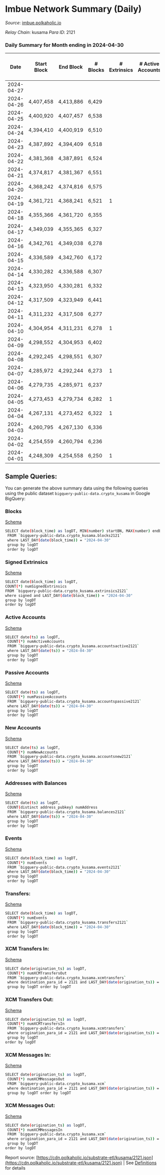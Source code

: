 # Imbue Network Summary (Daily)

_Source_: [imbue.polkaholic.io](https://imbue.polkaholic.io)

*Relay Chain*: kusama
*Para ID*: 2121



### Daily Summary for Month ending in 2024-04-30


| Date    | Start Block | End Block | # Blocks | # Extrinsics | # Active Accounts | # Passive Accounts | # New Accounts | # Addresses | # Events  | # Transfers ($USD) | # XCM Transfers In ($USD) | # XCM Transfers Out ($USD) | # XCM In | # XCM Out | Issues |
|---------|-------------|-----------|----------|--------------|-------------------|--------------------|----------------|-------------|-----------|--------------------|---------------------------|----------------------------|----------|-----------|--------|
| 2024-04-27 |  |  |  |  |  |  |  |  |  |   |   |   |  |  |  |
| 2024-04-26 | 4,407,458 | 4,413,886 | 6,429 |  |  |  |  |  | 12,862 |   |   |   |  |  |  |
| 2024-04-25 | 4,400,920 | 4,407,457 | 6,538 |  |  |  |  |  | 13,080 |   |   |   |  |  |  |
| 2024-04-24 | 4,394,410 | 4,400,919 | 6,510 |  |  |  |  |  | 13,023 |   |   |   |  |  |  |
| 2024-04-23 | 4,387,892 | 4,394,409 | 6,518 |  |  |  |  |  | 13,048 |   |   |   |  |  |  |
| 2024-04-22 | 4,381,368 | 4,387,891 | 6,524 |  |  |  |  |  | 13,051 |   |   |   |  |  |  |
| 2024-04-21 | 4,374,817 | 4,381,367 | 6,551 |  |  |  |  |  | 13,106 |   |   |   |  |  |  |
| 2024-04-20 | 4,368,242 | 4,374,816 | 6,575 |  |  |  |  |  | 13,154 |   |   |   |  |  |  |
| 2024-04-19 | 4,361,721 | 4,368,241 | 6,521 | 1 |  |  |  |  | 13,054 | 1  |   |   |  |  |  |
| 2024-04-18 | 4,355,366 | 4,361,720 | 6,355 |  |  |  |  |  | 12,714 |   |   |   |  |  |  |
| 2024-04-17 | 4,349,039 | 4,355,365 | 6,327 |  |  |  |  |  | 12,657 |   |   |   |  |  |  |
| 2024-04-16 | 4,342,761 | 4,349,038 | 6,278 |  |  |  |  |  | 12,560 |   |   |   |  |  |  |
| 2024-04-15 | 4,336,589 | 4,342,760 | 6,172 |  |  |  |  |  | 12,347 |   |   |   |  |  |  |
| 2024-04-14 | 4,330,282 | 4,336,588 | 6,307 |  |  |  |  |  | 12,618 |   |   |   |  |  |  |
| 2024-04-13 | 4,323,950 | 4,330,281 | 6,332 |  |  |  |  |  | 12,667 |   |   |   |  |  |  |
| 2024-04-12 | 4,317,509 | 4,323,949 | 6,441 |  |  |  |  |  | 12,891 |   |   |   |  |  |  |
| 2024-04-11 | 4,311,232 | 4,317,508 | 6,277 |  |  |  |  |  | 12,557 |   |   |   |  |  |  |
| 2024-04-10 | 4,304,954 | 4,311,231 | 6,278 | 1 |  |  |  |  | 12,570 | 1  |   |   |  |  |  |
| 2024-04-09 | 4,298,552 | 4,304,953 | 6,402 |  |  |  |  |  | 12,807 |   |   |   |  |  |  |
| 2024-04-08 | 4,292,245 | 4,298,551 | 6,307 |  |  |  |  |  | 12,618 |   |   |   |  |  |  |
| 2024-04-07 | 4,285,972 | 4,292,244 | 6,273 | 1 |  |  |  |  | 12,564 | 1  |   |   |  |  |  |
| 2024-04-06 | 4,279,735 | 4,285,971 | 6,237 |  |  |  |  |  | 12,478 |   |   |   |  |  |  |
| 2024-04-05 | 4,273,453 | 4,279,734 | 6,282 | 1 |  |  |  |  | 12,579 | 1  |   |   |  |  |  |
| 2024-04-04 | 4,267,131 | 4,273,452 | 6,322 | 1 |  |  |  |  | 12,663 | 1  |   |   |  |  |  |
| 2024-04-03 | 4,260,795 | 4,267,130 | 6,336 |  |  |  |  |  | 12,683 |   |   |   |  |  |  |
| 2024-04-02 | 4,254,559 | 4,260,794 | 6,236 |  |  |  |  |  | 12,476 |   |   |   |  |  |  |
| 2024-04-01 | 4,248,309 | 4,254,558 | 6,250 | 1 |  |  |  |  | 12,512 | 1  |   |   |  |  |  |

## Sample Queries:
You can generate the above summary data using the following queries using the public dataset `bigquery-public-data.crypto_kusama` in Google BigQuery:


### Blocks 

[Schema](https://github.com/colorfulnotion/substrate-etl/blob/main/schema/blocks.json)

```bash
SELECT date(block_time) as logDT, MIN(number) startBN, MAX(number) endBN, COUNT(*) numBlocks 
 FROM `bigquery-public-data.crypto_kusama.blocks2121`  
 where LAST_DAY(date(block_time)) = "2024-04-30" 
 group by logDT 
 order by logDT
```

### Signed Extrinsics 

[Schema](https://github.com/colorfulnotion/substrate-etl/blob/main/schema/extrinsics.json)

```bash
SELECT date(block_time) as logDT, 
COUNT(*) numSignedExtrinsics 
FROM `bigquery-public-data.crypto_kusama.extrinsics2121`  
where signed and LAST_DAY(date(block_time)) = "2024-04-30" 
group by logDT 
order by logDT
```

### Active Accounts 

[Schema](https://github.com/colorfulnotion/substrate-etl/blob/main/schema/accountsactive.json)

```bash
SELECT date(ts) as logDT, 
 COUNT(*) numActiveAccounts 
 FROM `bigquery-public-data.crypto_kusama.accountsactive2121` 
 where LAST_DAY(date(ts)) = "2024-04-30" 
 group by logDT 
 order by logDT
```

### Passive Accounts 

[Schema](https://github.com/colorfulnotion/substrate-etl/blob/main/schema/accountspassive.json)

```bash
SELECT date(ts) as logDT, 
 COUNT(*) numPassiveAccounts 
 FROM `bigquery-public-data.crypto_kusama.accountspassive2121` 
 where LAST_DAY(date(ts)) = "2024-04-30" 
 group by logDT 
 order by logDT
```

### New Accounts 

[Schema](https://github.com/colorfulnotion/substrate-etl/blob/main/schema/accountsnew.json)

```bash
SELECT date(ts) as logDT, 
 COUNT(*) numNewAccounts 
 FROM `bigquery-public-data.crypto_kusama.accountsnew2121` 
 where LAST_DAY(date(ts)) = "2024-04-30" 
 group by logDT
 order by logDT
```

### Addresses with Balances 

[Schema](https://github.com/colorfulnotion/substrate-etl/blob/main/schema/balances.json)

```bash
SELECT date(ts) as logDT,
 COUNT(distinct address_pubkey) numAddress 
 FROM `bigquery-public-data.crypto_kusama.balances2121` 
 where LAST_DAY(date(ts)) = "2024-04-30" 
 group by logDT 
 order by logDT
```

### Events 

[Schema](https://github.com/colorfulnotion/substrate-etl/blob/main/schema/events.json)

```bash
SELECT date(block_time) as logDT, 
 COUNT(*) numEvents 
 FROM `bigquery-public-data.crypto_kusama.events2121` 
 where LAST_DAY(date(block_time)) = "2024-04-30" 
 group by logDT 
 order by logDT
```

### Transfers:

[Schema](https://github.com/colorfulnotion/substrate-etl/blob/main/schema/transfers.json)

```bash
SELECT date(block_time) as logDT, 
 COUNT(*) numEvents 
 FROM `bigquery-public-data.crypto_kusama.transfers2121` 
 where LAST_DAY(date(block_time)) = "2024-04-30" 
 group by logDT 
 order by logDT
```

### XCM Transfers In: 

[Schema](https://github.com/colorfulnotion/substrate-etl/blob/main/schema/xcmtransfers.json)

```bash
SELECT date(origination_ts) as logDT, 
 COUNT(*) numXCMTransfersOut 
 FROM `bigquery-public-data.crypto_kusama.xcmtransfers` 
 where destination_para_id = 2121 and LAST_DAY(date(origination_ts)) = "2024-04-30" 
 group by logDT order by logDT
```

### XCM Transfers Out: 

[Schema](https://github.com/colorfulnotion/substrate-etl/blob/main/schema/xcmtransfers.json)

```bash
SELECT date(origination_ts) as logDT, 
 COUNT(*) numXCMTransfersIn 
 FROM `bigquery-public-data.crypto_kusama.xcmtransfers` 
 where origination_para_id = 2121 and LAST_DAY(date(origination_ts)) = "2024-04-30" 
 group by logDT 
order by logDT
```

### XCM Messages In: 

[Schema](https://github.com/colorfulnotion/substrate-etl/blob/main/schema/xcm.json)

```bash
SELECT date(origination_ts) as logDT, 
 COUNT(*) numXCMMessagesOut 
 FROM `bigquery-public-data.crypto_kusama.xcm` 
 where destination_para_id = 2121 and LAST_DAY(date(origination_ts)) = "2024-04-30" 
 group by logDT order by logDT
```

### XCM Messages Out: 

[Schema](https://github.com/colorfulnotion/substrate-etl/blob/main/schema/xcm.json)

```bash
SELECT date(origination_ts) as logDT, 
 COUNT(*) numXCMMessagesIn 
 FROM `bigquery-public-data.crypto_kusama.xcm` 
 where origination_para_id = 2121 and LAST_DAY(date(origination_ts)) = "2024-04-30" 
 group by logDT 
order by logDT
```


Report source: [https://cdn.polkaholic.io/substrate-etl/kusama/2121.json](https://cdn.polkaholic.io/substrate-etl/kusama/2121.json) | See [Definitions](/DEFINITIONS.md) for details
